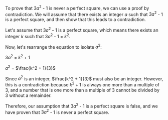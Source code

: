  To prove that $3a^2$ - 1 is never a perfect square, we can use a proof by contradiction. We will assume that there exists an integer $a$ such that $3a^2$ - 1 is a perfect square, and then show that this leads to a contradiction.

Let's assume that $3a^2$ - 1 is a perfect square, which means there exists an integer $k$ such that $3a^2$ - 1 = $k^2$.

Now, let's rearrange the equation to isolate $a^2$:

$3a^2$ = $k^2$ + 1

$a^2$ = $\frac{k^2 + 1}{3}$

Since $a^2$ is an integer, $\frac{k^2 + 1}{3}$ must also be an integer. However, this is a contradiction because $k^2 + 1$ is always one more than a multiple of 3, and a number that is one more than a multiple of 3 cannot be divided by 3 without a remainder.

Therefore, our assumption that $3a^2$ - 1 is a perfect square is false, and we have proven that $3a^2$ - 1 is never a perfect square.